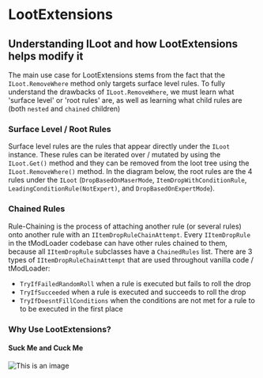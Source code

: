 # LootExtensions

## Understanding ILoot and how LootExtensions helps modify it
The main use case for LootExtensions stems from the fact that the `ILoot.RemoveWhere` method only targets surface level rules. To fully understand the
drawbacks of `ILoot.RemoveWhere`, we must learn what 'surface level' or 'root rules' are, as well as learning what child rules are (both `nested` and `chained` children)

### Surface Level / Root Rules
Surface level rules are the rules that appear directly under the `ILoot` instance. These rules can be iterated over / mutated by using the `ILoot.Get()` method and they
can be removed from the loot tree using the `ILoot.RemoveWhere()` method. In the diagram below, the root rules are the 4 rules under the `ILoot` 
(`DropBasedOnMaserMode`, `ItemDropWithConditionRule`, `LeadingConditionRule(NotExpert)`, and `DropBasedOnExpertMode`).

### Chained Rules
Rule-Chaining is the process of attaching another rule (or several rules) onto another rule with an `IItemDropRuleChainAttempt`. Every `IItemDropRule` in 
the tModLoader codebase can have other rules chained to them, because all `IItemDropRule` subclasses have a `ChainedRules` list. There are 3 types of 
`IItemDropRuleChainAttempt` that are used throughout vanilla code / tModLoader: 
- `TryIfFailedRandomRoll` when a rule is executed but fails to roll the drop
- `TryIfSucceeded` when a rule is executed and succeeds to roll the drop
- `TryIfDoesntFillConditions` when the conditions are not met for a rule to to be executed in the first place

### Why Use LootExtensions?
#### Suck Me and Cuck Me
![This is an image](https://i.gyazo.com/50a33252786ab59cb10af26d712ef3e7.png)
